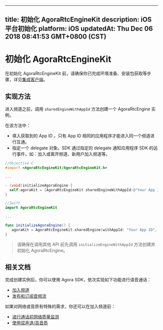 
---
title: 初始化 AgoraRtcEngineKit
description: iOS平台初始化
platform: iOS
updatedAt: Thu Dec 06 2018 08:41:53 GMT+0800 (CST)
---
# 初始化 AgoraRtcEngineKit
在初始化 AgoraRtcEngineKit 前，请确保你已完成环境准备、安装包获取等步骤，详见[集成客户端](../../cn/Voice/ios_audio.md)。

## 实现方法

进入频道之前，调用 `sharedEngineWithAppId` 方法创建一个 AgoraRtcEngine 实例。

在该方法中：

- 填入获取到的 App ID 。只有 App ID 相同的应用程序才能进入同一个频道进行互通。
- 指定一个 delegate 对象。SDK 通过指定的 delegate 通知应用程序 SDK 的运行事件，如：加入或离开频道、新用户加入频道等。

```objective-c
//Objective-C
#import <AgoraRtcEngineKit/AgoraRtcEngineKit.h>

...

- (void)initializeAgoraEngine {
  self.agoraKit = [AgoraRtcEngineKit sharedEngineWithAppId:@"Your App ID" delegate:self];
}
```

```swift
//Swift
import AgoraRtcEngineKit

...

func initializeAgoraEngine() {
   agoraKit = AgoraRtcEngineKit.sharedEngine(withAppId: "Your App ID", delegate: self)
}
```

> 请确保在调用其他 API 前先调用 `initializeEngineWithAppId` 方法创建并初始化 AgoraRtcEngine。

## 相关文档
完成创建实例后，你可以使用 Agora SDK，依次实现如下功能进行语音通话：
* [加入频道](../../cn/Voice/join_communication_ios.md)
* [发布和订阅音频流](../../cn/Voice/publish_ios_audio.md)

如果对网络或音质有特殊的需求，你还可以在加入频道前：
* [进行通话前网络质量监测](../../cn/Voice/lastmile_ios.md)
* [使用双声道/高音质](../../cn/Voice/audio_profile_ios_audio.md)
